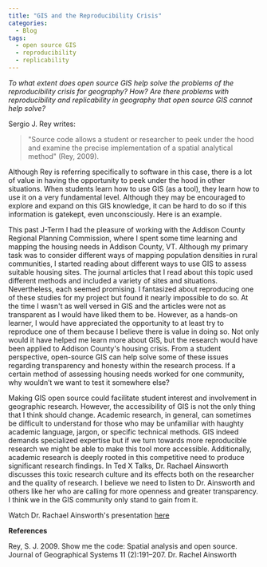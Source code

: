```yaml
---
title: "GIS and the Reproducibility Crisis"
categories:
  - Blog
tags:
  - open source GIS
  - reproducibility 
  - replicability 
---
```


*To what extent does open source GIS help solve the problems of the reproducibility crisis for geography? How? Are there problems with reproducibility and replicability in geography that open source GIS cannot help solve?*

Sergio J. Rey writes: 
> "Source code allows a student or researcher to peek under the hood and examine the precise implementation of a spatial analytical method" (Rey, 2009).

 Although Rey is referring specifically to software in this case, there is a lot of value in having the opportunity to peek under the hood in other situations. When students learn how to use GIS (as a tool), they learn how to use it on a very fundamental level. Although they may be encouraged to explore and expand on this GIS knowledge, it can be hard to do so if this information is gatekept, even unconsciously. Here is an example.

This past J-Term I had the pleasure of  working with the Addison County Regional Planning Commission, where I spent some time learning and mapping the housing needs in Addison County, VT. Although my primary task was to consider different ways of mapping population densities in rural communities, I started reading about different ways to use GIS to assess suitable housing sites. The journal articles that I read about this topic used different methods and included a variety of sites and situations. Nevertheless, each seemed promising. I fantasized about reproducing one of these studies for my project but found it nearly impossible to do so. At the time I wasn't as well versed in GIS and the articles were not as transparent as I would have liked them to be. However, as a hands-on learner, I would have appreciated the opportunity to at least try to reproduce one of them because I believe there is value in doing so. Not only would it have helped me learn more about GIS, but the research would have been applied to Addison County's housing crisis. From a student perspective, open-source GIS can help solve some of these issues regarding transparency and honesty within the research process. If a certain method of assessing housing needs worked for one community, why wouldn’t we want to test it somewhere else?

Making GIS open source could facilitate student interest and involvement in geographic research. However, the accessibility of GIS is not the only thing that I think should change. Academic research, in general, can sometimes be difficult to understand for those who may be unfamiliar with haughty academic language, jargon, or specific technical methods. GIS indeed demands specialized expertise but if we turn towards more reproducible research we might be able to make this tool more accessible. Additionally, academic research is deeply rooted in this competitive need to produce significant research findings. In Ted X Talks, Dr. Rachael Ainsworth discusses this toxic research culture and its effects both on the researcher and the quality of research. I believe we need to listen to Dr. Ainsworth and others like her who are calling for more openness and greater transparency. I think we in the GIS community only stand to gain from it. 

Watch Dr. Rachael Ainsworth's presentation [here](https://www.youtube.com/watch?v=c-bemNZ-IqA)

**References**

Rey, S. J. 2009. Show me the code: Spatial analysis and open source. Journal of Geographical Systems 11 (2):191–207.
Dr. Rachel Ainsworth
